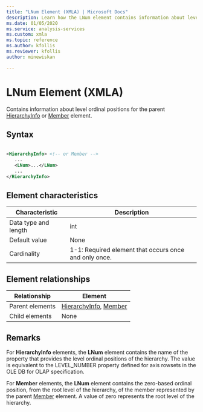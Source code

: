 ```yaml
---
title: "LNum Element (XMLA) | Microsoft Docs"
description: Learn how the LNum element contains information about level ordinal positions for the parent HierarchyInfo or Member element.
ms.date: 01/05/2020
ms.service: analysis-services
ms.custom: xmla
ms.topic: reference
ms.author: kfollis
ms.reviewer: kfollis
author: minewiskan

---
```

# LNum Element (XMLA)

  Contains information about level ordinal positions for the parent [HierarchyInfo](../xml-elements-properties/hierarchyinfo-element-xmla.md) or [Member](../xml-elements-properties/member-element-xmla.md) element.  
  
## Syntax  
  
```xml  
  
<HierarchyInfo> <!-- or Member -->  
   ...  
   <LNum>...</LNum>  
   ...  
</HierarchyInfo>  
```  
  
## Element characteristics  
  
|Characteristic|Description|  
|--------------------|-----------------|  
|Data type and length|int|  
|Default value|None|  
|Cardinality|1-1: Required element that occurs once and only once.|  
  
## Element relationships  
  
|Relationship|Element|  
|------------------|-------------|  
|Parent elements|[HierarchyInfo](../xml-elements-properties/hierarchyinfo-element-xmla.md), [Member](../xml-elements-properties/member-element-xmla.md)|  
|Child elements|None|  
  
## Remarks  
 For **HierarchyInfo** elements, the **LNum** element contains the name of the property that provides the level ordinal positions of the hierarchy. The value is equivalent to the LEVEL_NUMBER property defined for axis rowsets in the OLE DB for OLAP specification.  
  
 For **Member** elements, the **LNum** element contains the zero-based ordinal position, from the root level of the hierarchy, of the member represented by the parent [Member](../xml-elements-properties/member-element-xmla.md) element. A value of zero represents the root level of the hierarchy.  
 